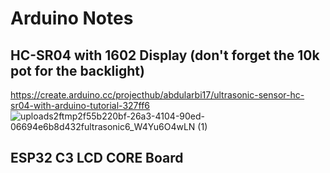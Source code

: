 # Arduino Notes

## HC-SR04 with 1602 Display (don't forget the 10k pot for the backlight)

https://create.arduino.cc/projecthub/abdularbi17/ultrasonic-sensor-hc-sr04-with-arduino-tutorial-327ff6
![uploads2ftmp2f55b220bf-26a3-4104-90ed-06694e6b8d432fultrasonic6_W4Yu6O4wLN (1)](https://user-images.githubusercontent.com/95183136/186540971-3e95af49-a592-4568-9dba-b2097033f606.png)

##  
## ESP32 C3 LCD CORE Board
